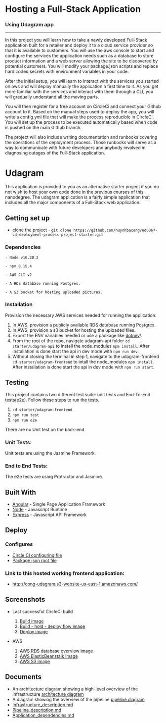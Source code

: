 # Hosting a Full-Stack Application

### Using Udagram app

---

In this project you will learn how to take a newly developed Full-Stack application built for a retailer and deploy it to a cloud service provider so that it is available to customers. You will use the aws console to start and configure the services the application needs such as a database to store product information and a web server allowing the site to be discovered by potential customers. You will modify your package.json scripts and replace hard coded secrets with environment variables in your code.

After the initial setup, you will learn to interact with the services you started on aws and will deploy manually the application a first time to it. As you get more familiar with the services and interact with them through a CLI, you will gradually understand all the moving parts.

You will then register for a free account on CircleCi and connect your Github account to it. Based on the manual steps used to deploy the app, you will write a config.yml file that will make the process reproducible in CircleCi. You will set up the process to be executed automatically based when code is pushed on the main Github branch.

The project will also include writing documentation and runbooks covering the operations of the deployment process. Those runbooks will serve as a way to communicate with future developers and anybody involved in diagnosing outages of the Full-Stack application.

# Udagram

This application is provided to you as an alternative starter project if you do not wish to host your own code done in the previous courses of this nanodegree. The udagram application is a fairly simple application that includes all the major components of a Full-Stack web application.

## Getting set up
- clone the project - `git clone https://github.com/huynhbacong/nd0067-c4-deployment-process-project-starter.git`

### Dependencies

```
- Node v16.20.2

- npm 8.19.4

- AWS CLI v2

- A RDS database running Postgres.

- A S3 bucket for hosting uploaded pictures.

```

### Installation

Provision the necessary AWS services needed for running the application:

1. In AWS, provision a publicly available RDS database running Postgres. <Place holder for link to classroom article>
1. In AWS, provision a s3 bucket for hosting the uploaded files. <Place holder for tlink to classroom article>
1. Export the ENV variables needed or use a package like [dotnev](https://www.npmjs.com/package/dotenv)/.
1. From the root of the repo, navigate udagram-api folder `cd starter/udagram-api` to install the node_modules `npm install`. After installation is done start the api in dev mode with `npm run dev`.
1. Without closing the terminal in step 1, navigate to the udagram-frontend `cd starter/udagram-frontend` to intall the node_modules `npm install`. After installation is done start the api in dev mode with `npm run start`.

## Testing

This project contains two different test suite: unit tests and End-To-End tests(e2e). Follow these steps to run the tests.

1. `cd starter/udagram-frontend`
1. `npm run test`
1. `npm run e2e`

There are no Unit test on the back-end

### Unit Tests:

Unit tests are using the Jasmine Framework.

### End to End Tests:

The e2e tests are using Protractor and Jasmine.

## Built With

- [Angular](https://angular.io/) - Single Page Application Framework
- [Node](https://nodejs.org) - Javascript Runtime
- [Express](https://expressjs.com/) - Javascript API Framework

## Deploy 
### Configures
- [Circle CI configuring file](.circleci/config.yml)
- [Package json root file](package.json)

### Link to this hosted working frontend application:
- http://cong-udagram.s3-website-us-east-1.amazonaws.com/

## Screenshots 
- Last successful CircleCi build 
    1. [Build image](screenshots/build-success.png)
    1. [Build - hold - deploy flow image](screenshots/build-hold-deploy.png)
    1. [Deploy image](screenshots/deploy-success.png)

- AWS 
    1. [AWS RDS database overview image](screenshots/aws-rds-database-overview.png)
    1. [AWS ElasticBeanstalk image](screenshots/aws-eb-overview.png)
    1. [AWS S3 image](screenshots/aws-s3-overview.png)

## Documents
- An architecture diagram showing a high-level overview of the infrastructure [architecture diagram](docs/Udacity-highlevel-architecture.drawio)
- A diagram showing the overview of the pipeline [pipeline diagram](docs/pipeline-flow%20(1).drawio)
- [Infrastructure_description.md](docs/Infrastructure_description.md)
- [Pipeline_description.md](docs/Pipeline_description.md)
- [Application_dependencies.md](docs/Application_dependencies.md)